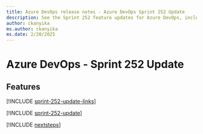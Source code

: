 ```yaml
---
title: Azure DevOps release notes - Azure DevOps Sprint 252 Update
description: See the Sprint 252 feature updates for Azure DevOps, including next steps.
author: ckanyika
ms.author: ckanyika
ms.date: 2/20/2025
---
```


# Azure DevOps - Sprint 252 Update

## Features

[!INCLUDE [sprint-252-update-links](../includes/general/sprint-252-update-links.md)]

[!INCLUDE [sprint-252-update](../includes/general/sprint-252-update.md)]

[!INCLUDE [nextsteps](../includes/nextsteps.md)]
